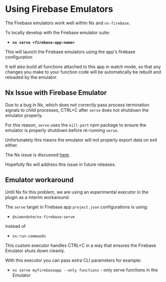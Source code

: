 # Using Firebase Emulators

The Firebase emulators work well within Nx and `nx-firebase`.

To locally develop with the Firebase emulator suite:

- **`nx serve <firebase-app-name>`**

This will launch the Firebase emulators using the app's firebase configuration

It will also build all functions attached to this app in watch mode, so that any changes you make to your function code will be automatically be rebuilt and reloaded by the emulator.

## Nx Issue with Firebase Emulator

Due to a bug in Nx, which does not correctly pass process termination signals to child processes, CTRL+C after `serve` does not shutdown the emulator properly.

For this reason, `serve` uses the `kill-port` npm package to ensure the emulator is properly shutdown before re-running `serve`.

Unfortunately this means the emulator will not properly export data on exit either.

The Nx issue is discussed [here](https://github.com/simondotm/nx-firebase/issues/40).

Hopefully Nx will address this issue in future releases.

## Emulator workaround

Until Nx fix this problem, we are using an experimental executor in the plugin as a interim workaround:

The `serve` target in Firebase app `project.json` configurations is using:

- `@simondotm/nx-firebase:serve`

instead of

- `nx:run-commands`

This custom executor handles CTRL+C in a way that ensures the Firebase Emulator shuts down cleanly.

With this executor you can pass extra CLI parameters for example:

- `nx serve myfirebaseapp --only functions` - only serve functions in the Emulator
